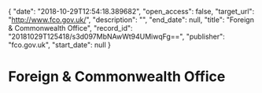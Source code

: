 {
  "date": "2018-10-29T12:54:18.389682", 
  "open_access": false, 
  "target_url": "http://www.fco.gov.uk/", 
  "description": "", 
  "end_date": null, 
  "title": "Foreign & Commonwealth Office", 
  "record_id": "20181029T125418/s3d097MbNAwWt94UMiwqFg==", 
  "publisher": "fco.gov.uk", 
  "start_date": null
}

# Foreign & Commonwealth Office

